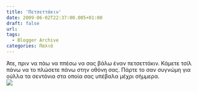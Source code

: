 ```yaml
---
title: 'Πετσεττάκιν'
date: 2009-06-02T22:37:00.005+01:00
draft: false
url: 
tags:
  - Blogger Archive
categories: Παλιά
---
```


Άτε, πριν να πάω να ππέσω να σας βάλω έναν πετσεττάκιν. Κάμετε τσίλ πάνω να το πλώσετε πάνω στην οθόνη σας. Πάρτε το σαν συγνώμη για ούλλα τα σεντόνια στα οποία σας υπέβαλα μέχρι σήμμερα.  
[![](https://blogger.googleusercontent.com/img/b/R29vZ2xl/AVvXsEhvubHnb6r7KTyOMAxv732_MpzBw3tu4c-nh4n0ZGHspST5JFvXS5cIFn0KyI_GbAInjPQu0VXHjIVo0I1jWz6CvwTZmFSNsGIwC_4Px3SC9XEIG3aKiHBDEME5qZz4YJR0ZD6Hn4fQg5g/s400/Image+23.png)](https://blogger.googleusercontent.com/img/b/R29vZ2xl/AVvXsEhvubHnb6r7KTyOMAxv732_MpzBw3tu4c-nh4n0ZGHspST5JFvXS5cIFn0KyI_GbAInjPQu0VXHjIVo0I1jWz6CvwTZmFSNsGIwC_4Px3SC9XEIG3aKiHBDEME5qZz4YJR0ZD6Hn4fQg5g/s1600-h/Image+23.png)
